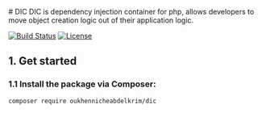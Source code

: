 ﻿﻿# DIC
DIC is dependency injection container for php, allows developers to move object creation logic out of their application logic.

[![Build Status](https://travis-ci.org/oukhennicheabdelkrim/DIC.svg?branch=master)](https://travis-ci.org/oukhennicheabdelkrim/DIC)
[![License](https://poser.pugx.org/njasm/container/license.png)](https://packagist.org/packages/oukhennicheAbdelkrim/dic) 
## 1. Get started 

### 1.1 Install the package via Composer:

```
composer require oukhennicheabdelkrim/dic
````




